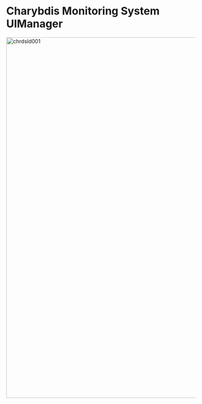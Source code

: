 # Charybdis Monitoring System UIManager

<img width="960" alt="chrdsld001" src="https://github.com/user-attachments/assets/7f66fcc8-d841-450b-96de-609f6792e6dc">
